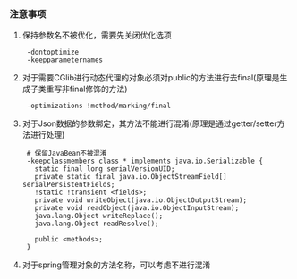 ### 注意事项
1. 保持参数名不被优化，需要先关闭优化选项

		-dontoptimize
		-keepparameternames
2. 对于需要CGlib进行动态代理的对象必须对public的方法进行去final(原理是生成子类重写非final修饰的方法)

		-optimizations !method/marking/final
3. 对于Json数据的参数绑定，其方法不能进行混淆(原理是通过getter/setter方法进行处理)


		# 保留JavaBean不被混淆
		-keepclassmembers class * implements java.io.Serializable {
		  static final long serialVersionUID;
		  private static final java.io.ObjectStreamField[] serialPersistentFields;
		  !static !transient <fields>;
		  private void writeObject(java.io.ObjectOutputStream);
		  private void readObject(java.io.ObjectInputStream);
		  java.lang.Object writeReplace();
		  java.lang.Object readResolve();
		
		  public <methods>;
		}
4. 对于spring管理对象的方法名称，可以考虑不进行混淆